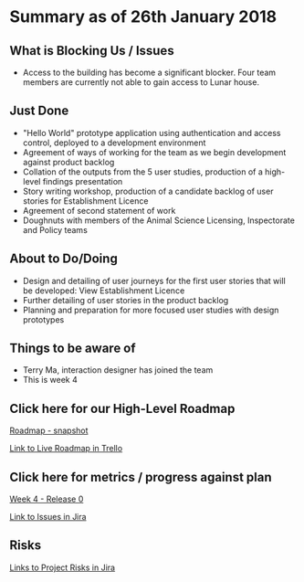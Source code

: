 # Summary as of 26th January 2018

## What is Blocking Us / Issues
* Access to the building has become a significant blocker. Four team members are currently not able to gain access to Lunar house.

## Just Done
* "Hello World" prototype application using authentication and access control, deployed to a development environment
* Agreement of ways of working for the team as we begin development against product backlog
* Collation of the outputs from the 5 user studies, production of a high-level findings presentation
* Story writing workshop, production of a candidate backlog of user stories for Establishment Licence 
* Agreement of second statement of work
* Doughnuts with members of the Animal Science Licensing, Inspectorate and Policy teams

## About to Do/Doing
* Design and detailing of user journeys for the first user stories that will be developed: View Establishment Licence
* Further detailing of user stories in the product backlog
* Planning and preparation for more focused user studies with design prototypes

## Things to be aware of
* Terry Ma, interaction designer has joined the team
* This is week 4

## Click here for our High-Level Roadmap
[Roadmap - snapshot](graphs/ASLRoadMap26012018.png) 

[Link to Live Roadmap in Trello](https://trello.com/b/gDQdE01u/asl-roadmap)

## Click here for metrics / progress against plan
[Week 4 - Release 0](graphs/progress26012018.png)

[Link to Issues in Jira](https://jira.digital.homeoffice.gov.uk/secure/RapidBoard.jspa?rapidView=287)

## Risks
[Links to Project Risks in Jira](https://jira.digital.homeoffice.gov.uk/issues/?jql=labels%20%3D%20Risk%20and%20project%3D%22Animal%20Sciences%22)


